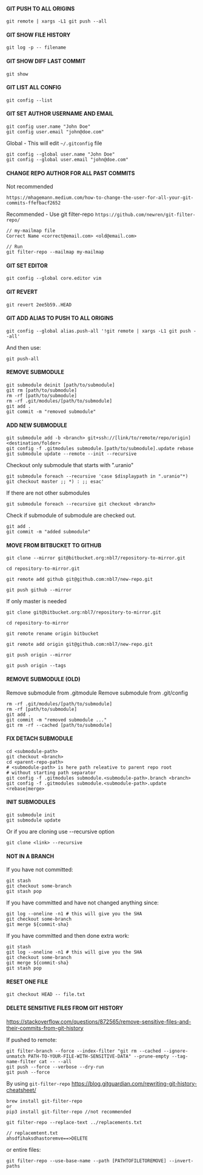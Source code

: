 #### GIT PUSH TO ALL ORIGINS
```
git remote | xargs -L1 git push --all
```

#### GIT SHOW FILE HISTORY
```
git log -p -- filename
```

#### GIT SHOW DIFF LAST COMMIT
```
git show
```

#### GIT LIST ALL CONFIG
```
git config --list
```
#### GIT SET AUTHOR USERNAME AND EMAIL
```
git config user.name "John Doe"
git config user.email "john@doe.com"
```
Global - This will edit `~/.gitconfig` file
```
git config --global user.name "John Doe"
git config --global user.email "john@doe.com"
```
#### CHANGE REPO AUTHOR FOR ALL PAST COMMITS
Not recommended
```
https://mhagemann.medium.com/how-to-change-the-user-for-all-your-git-commits-ffefbacf2652
```

Recommended - Use git filter-repo `https://github.com/newren/git-filter-repo/`
```
// my-mailmap file
Correct Name <correct@email.com> <old@email.com>

// Run
git filter-repo --mailmap my-mailmap
```

#### GIT SET EDITOR
```
git config --global core.editor vim
```

#### GIT REVERT
```
git revert 2ee5b59..HEAD
```

#### GIT ADD ALIAS TO PUSH TO ALL ORIGINS

```
git config --global alias.push-all '!git remote | xargs -L1 git push --all'
```

And then use:
```
git push-all
```

#### REMOVE SUBMODULE
```
git submodule deinit [path/to/submodule]
git rm [path/to/submodule]
rm -rf [path/to/submodule]
rm -rf .git/modules/[path/to/submodule]
git add .
git commit -m "removed submodule"
```

#### ADD NEW SUBMODULE
```
git submodule add -b <branch> git+ssh://[link/to/remote/repo/origin] <destination/folder>
git config -f .gitmodules submodule.[path/to/submodule].update rebase
git submodule update --remote --init --recursive
```

Checkout only submodule that starts with ".uranio"
```
git submodule foreach --recursive 'case $displaypath in ".uranio"*) git checkout master ;; *) : ;; esac'
```

If there are not other submodules
```
git submodule foreach --recursive git checkout <branch>
```

Check if submodule of submodule are checked out.
```
git add .
git commit -m "added submodule"
```

#### MOVE FROM BITBUCKET TO GITHUB

```
git clone --mirror git@bitbucket.org:nbl7/repository-to-mirror.git

cd repository-to-mirror.git

git remote add github git@github.com:nbl7/new-repo.git

git push github --mirror

```

If only master is needed
```
git clone git@bitbucket.org:nbl7/repository-to-mirror.git

cd repository-to-mirror

git remote rename origin bitbucket

git remote add origin git@github.com:nbl7/new-repo.git

git push origin --mirror

git push origin --tags

```

#### REMOVE SUBMODULE (OLD)

Remove submodule from .gitmodule
Remove submodule from .git/config
```
rm -rf .git/modules/[path/to/submodule]
rm -rf [path/to/submodule]
git add .
git commit -m "removed submodule ..."
git rm -rf --cached [path/to/submodule]
```

#### FIX DETACH SUBMODULE

```
cd <submodule-path>
git checkout <branch>
cd <parent-repo-path>
# <submodule-path> is here path releative to parent repo root
# without starting path separator
git config -f .gitmodules submodule.<submodule-path>.branch <branch>
git config -f .gitmodules submodule.<submodule-path>.update <rebase|merge>
```

#### INIT SUBMODULES
```
git submodule init
git submodule update
```

Or if you are cloning use --recursive option
```
git clone <link> --recursive
```

#### NOT IN A BRANCH

If you have not committed:
```
git stash
git checkout some-branch
git stash pop
```

If you have committed and have not changed anything since:
```
git log --oneline -n1 # this will give you the SHA
git checkout some-branch
git merge ${commit-sha}
```

If you have committed and then done extra work:
```
git stash
git log --oneline -n1 # this will give you the SHA
git checkout some-branch
git merge ${commit-sha}
git stash pop
```

#### RESET ONE FILE

```
git checkout HEAD -- file.txt
```

#### DELETE SENSITIVE FILES FROM GIT HISTORY
https://stackoverflow.com/questions/872565/remove-sensitive-files-and-their-commits-from-git-history

If pushed to remote:
``` 
git filter-branch --force --index-filter "git rm --cached --ignore-unmatch PATH-TO-YOUR-FILE-WITH-SENSITIVE-DATA" --prune-empty --tag-name-filter cat -- --all
git push --force --verbose --dry-run
git push --force
```

By using `git-filter-repo`
https://blog.gitguardian.com/rewriting-git-history-cheatsheet/
```
brew install git-filter-repo
or
pip3 install git-filter-repo //not recommended
```
```
git filter-repo --replace-text ../replacements.txt
```
```
// replacemtent.txt
ahsdfihaksdhastoremve==>DELETE
```
or entire files:
```
git filter-repo --use-base-name --path [PATHTOFILETOREMOVE] --invert-paths
```

